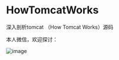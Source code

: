# HowTomcatWorks
深入剖析tomcat （How Tomcat Works）源码


本人微信，欢迎探讨：

![image](https://user-images.githubusercontent.com/24973360/50372024-5f975d00-0601-11e9-8247-139e145b1123.png)
